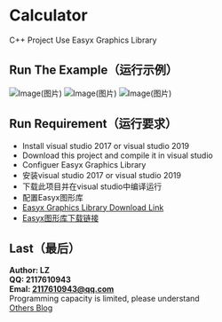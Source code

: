 # Calculator
C++ Project    Use Easyx Graphics Library

## Run The Example（运行示例）
![Image(图片)](https://img-blog.csdnimg.cn/20200110172151568.png?x-oss-process=image/watermark,type_ZmFuZ3poZW5naGVpdGk,shadow_10,text_aHR0cHM6Ly9ibG9nLmNzZG4ubmV0L3FxXzQwNjMwMjQ2,size_16,color_FFFFFF,t_70)
![Image(图片)](https://img-blog.csdnimg.cn/2020011017222975.png?x-oss-process=image/watermark,type_ZmFuZ3poZW5naGVpdGk,shadow_10,text_aHR0cHM6Ly9ibG9nLmNzZG4ubmV0L3FxXzQwNjMwMjQ2,size_16,color_FFFFFF,t_70)
![Image(图片)](https://img-blog.csdnimg.cn/20200110172248222.png?x-oss-process=image/watermark,type_ZmFuZ3poZW5naGVpdGk,shadow_10,text_aHR0cHM6Ly9ibG9nLmNzZG4ubmV0L3FxXzQwNjMwMjQ2,size_16,color_FFFFFF,t_70)

## Run Requirement（运行要求）
* Install visual studio 2017 or visual studio 2019
* Download this project and compile it in visual studio
* Configuer Easyx Graphics Library 
* 安装visual studio 2017 or visual studio 2019
* 下载此项目并在visual studio中编译运行
* 配置Easyx图形库
* [Easyx Graphics Library Download Link](https://easyx.cn/)
* [Easyx图形库下载链接](https://easyx.cn/)

## Last（最后）
**Author: LZ** <br>
**QQ: 2117610943** <br>
**Emal: 2117610943@qq.com** <br>
Programming capacity is limited, please understand <br>
[Others Blog](https://blog.csdn.net/qq_40630246/article/details/88042862)
